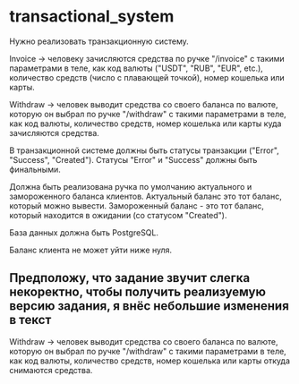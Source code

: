 # transactional_system

Нужно реализовать транзакционную систему.

Invoice -> человеку зачисляются средства по ручке "/invoice" с такими параметрами в теле, как код валюты ("USDT", "RUB", "EUR", etc.), количество средств (число с плавающей точкой), номер кошелька или карты.

Withdraw -> человек выводит средства со своего баланса по валюте, которую он выбрал по ручке "/withdraw" с такими параметрами в теле, как код валюты, количество средств, номер кошелька или карты куда зачисляются средства.

В транзакционной системе должны быть статусы транзакции ("Error", "Success", "Created"). Статусы "Error" и "Success" должны быть финальными.

Должна быть реализована ручка по умолчанию актуального и замороженного баланса клиентов. Актуальный баланс это тот баланс, который можно вывести. Замороженный баланс - это тот баланс, который находится в ожидании (со статусом "Created").

База данных должна быть PostgreSQL.

Баланс клиента не может уйти ниже нуля.

## Предположу, что задание звучит слегка некоректно, чтобы получить реализуемую версию задания, я внёс небольшие изменения в текст

Withdraw -> человек выводит средства со своего баланса по валюте, которую он выбрал по ручке "/withdraw" с такими параметрами в теле, как код валюты, количество средств, номер кошелька или карты откуда снимаются средства.